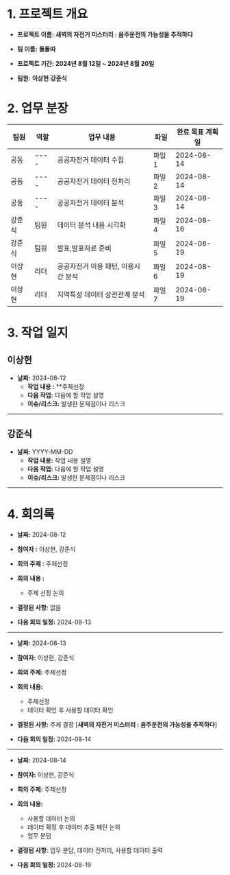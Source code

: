 # 1. 프로젝트 개요
- **프로젝트 이름:** 
**새벽의 자전거 미스터리 : 음주운전의 가능성을 추적하다**

- **팀 이름:** 
**돌돌따**

- **프로젝트 기간:** 
**2024년 8월 12일 ~ 2024년 8월 20일**

- **팀원:**
  **이상현**
  **강준식**
  

# 2. 업무 분장

| 팀원 | 역할 | 업무 내용 | 파일 | 완료 목표 계획일 |
| ---- | ---- | --------- | ---- |----------- |
| 공동 |    ---- | 공공자전거 데이터 수집 | 파일1 | 2024-08-14 |
| 공동 |    ---- | 공공자전거 데이터 전처리 | 파일2 | 2024-08-14 |
| 공동 |    ---- | 공공자전거 데이터 분석 | 파일3 | 2024-08-14 |
| 강준식 | 팀원 | 데이터 분석 내용 시각화 | 파일4 | 2024-08-16 |
| 강준식 | 팀원 | 발표,발표자료 준비 | 파일5 | 2024-08-19 |
| 이상현 | 리더 | 공공자전거 이용 패턴, 이용시간 분석 | 파일6 | 2024-08-19 |
| 이상현 | 리더 | 지역특성 데이터 상관관계 분석 | 파일7 | 2024-08-19 |

# 3. 작업 일지

## 이상현

- **날짜:** 2024-08-12
  - **작업 내용 :**  **주제선정
  - **다음 작업:** 다음에 할 작업 설명
  - **이슈/리스크:** 발생한 문제점이나 리스크

---

## 강준식

- **날짜:** YYYY-MM-DD
  - **작업 내용:** 작업 내용 설명
  - **다음 작업:** 다음에 할 작업 설명
  - **이슈/리스크:** 발생한 문제점이나 리스크

---


# 4. 회의록
- **날짜:** 2024-08-12
- **참여자 :** 이상현, 강준식
- **회의 주제 :** 주제선정 
- **회의 내용 :**
  - 주제 선정 논의
- **결정된 사항:**  없음

- **다음 회의 일정:**  2024-08-13

---

- **날짜:** 2024-08-13

- **참여자:** 이상현, 강준식

- **회의 주제:** 주제선정

- **회의 내용:**
  - 주제선정
  - 데이터 확인 후 사용할 데이터 확인

- **결정된 사항:** 주제 결정 [**새벽의 자전거 미스터리 : 음주운전의 가능성을 추적하다**]

- **다음 회의 일정:** 2024-08-14

---

- **날짜:** 2024-08-14

- **참여자:** 이상현, 강준식

- **회의 주제:** 주제선정

- **회의 내용:**
  - 사용할 데이터 논의
  - 데이터 확정 후 데이터 추출 패턴 논의
  - 업무 분담

- **결정된 사항:** 업무 분담, 데이터 전처리, 사용할 데이터 출력

- **다음 회의 일정:** 2024-08-19

